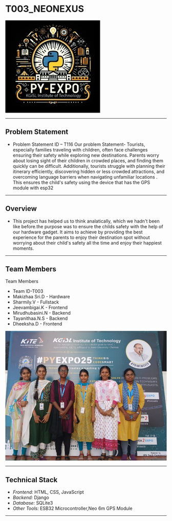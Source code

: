# T003_NEONEXUS
![PyExpo Logo](Media/pyexpo-logo.png)

---

## Problem Statement

- Problem Statement ID – T116
Our problem Statement-
Tourists, especially families traveling with children, often face challenges ensuring their safety while exploring new destinations. Parents worry about losing sight of their children in crowded places, and finding them
quickly can be difficult. Additionally, tourists struggle with planning their itinerary efficiently, discovering hidden or
less crowded attractions, and overcoming language barriers when navigating unfamiliar locations . This ensures the child's safety using the device that has the GPS module  with esp32



---

## Overview

- This project has helped us to think analatically, which we hadn't been like before.the purpose was to ensure the childs safety with the help of our hardware gadget. It aims to achieve by providing the best experience for the parents to enjoy their destination spot without worrying about their child's safety all the time and enjoy their happiest moments.

---

## Team Members
Team Members
- Team ID-T003
- Makizhaa Sri.D  -  Hardware
- Sharmily.V      -  Fullstack
- Jeevambigai.K   -  Frontend
- Mirudhubasini.N -  Backend
- Tayanithaa.N.S  -  Backend
- Dheeksha.D      -  Frontend




![Team Photo](Media/team-photo.jpeg)

---

## Technical Stack



- *Frontend:* HTML, CSS, JavaScript
- *Backend:*  Django
- *Database:* SQLite3
- *Other Tools:* ESB32 Microcontroller,Neo 6m GPS Module

---
